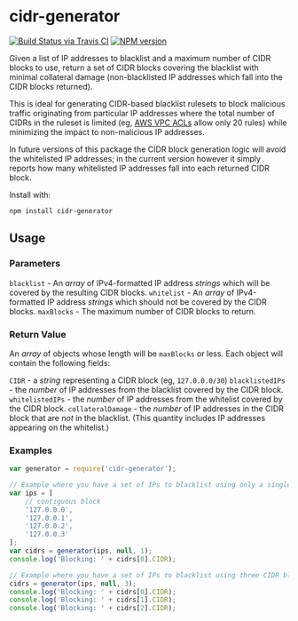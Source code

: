 # cidr-generator
[![Build Status via Travis CI](https://travis-ci.org/Furchin/CIDR-Generator.svg?branch=master)](https://travis-ci.org/Furchin/CIDR-Generator)
[![NPM version](http://img.shields.io/npm/v/cidr-generator.svg)](https://www.npmjs.org/package/cidr-generator)

Given a list of IP addresses to blacklist and a maximum number of CIDR blocks to use, return a set of CIDR blocks
covering the blacklist with minimal collateral damage (non-blacklisted IP addresses which fall into the CIDR blocks returned).

This is ideal for generating CIDR-based blacklist rulesets to block malicious traffic originating from particular IP addresses where
the total number of CIDRs in the ruleset is limited (eg, [AWS VPC ACLs](http://docs.aws.amazon.com/AmazonVPC/latest/UserGuide/VPC_ACLs.html) allow only 20 rules) while minimizing the impact to non-malicious IP addresses.

In future versions of this package the CIDR block generation logic will avoid the whitelisted IP addresses; in the current version however it simply reports how many whitelisted IP addresses fall into each returned CIDR block.

Install with:

    npm install cidr-generator

## Usage
### Parameters
`blacklist` - An _array_ of IPv4-formatted IP address _strings_ which will be covered by the resulting CIDR blocks.
`whitelist` - An _array_ of IPv4-formatted IP address _strings_ which should not be covered by the CIDR blocks.
`maxBlocks` - The maximum number of CIDR blocks to return.

### Return Value
An _array_ of objects whose length will be `maxBlocks` or less. Each object will contain the following fields:

`CIDR` - a _string_ representing a CIDR block (eg, `127.0.0.0/30`)
`blacklistedIPs` - the _number_ of IP addresses from the blacklist covered by the CIDR block.
`whitelistedIPs` - the _number_ of IP addresses from the whitelist covered by the CIDR block.
`collateralDamage` - the _number_ of IP addresses in the CIDR block that are *not* in the blacklist. (This quantity includes IP addresses appearing on the whitelist.)

### Examples
```js
var generator = require('cidr-generator');

// Example where you have a set of IPs to blacklist using only a single CIDR block:
var ips = [
    // contiguous block
    '127.0.0.0',
    '127.0.0.1',
    '127.0.0.2',
    '127.0.0.3'
];
var cidrs = generator(ips, null, 1);
console.log('Blocking: ' + cidrs[0].CIDR);

// Example where you have a set of IPs to blacklist using three CIDR blocks:
cidrs = generator(ips, null, 3);
console.log('Blocking: ' + cidrs[0].CIDR);
console.log('Blocking: ' + cidrs[1].CIDR);
console.log('Blocking: ' + cidrs[2].CIDR);
```
